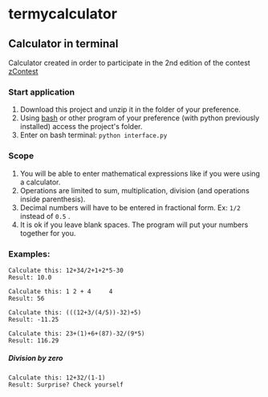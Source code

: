# termycalculator

## Calculator in terminal

Calculator created in order to participate in the 2nd edition of the contest [zContest](https://github.com/soft9000/zContest)

### Start application
1. Download this project and unzip it in the folder of your preference.
2. Using [bash](https://git-scm.com/downloads) or other program of your preference (with python previously installed)
access the project's folder.
3. Enter on bash terminal: `python interface.py` 

### Scope
1. You will be able to enter mathematical expressions like if you were using a calculator.
2. Operations are limited to sum, multiplication, division (and operations inside parenthesis).
3. Decimal numbers will have to be entered in fractional form. Ex: `1/2` instead of `0.5` .
4. It is ok if you leave blank spaces. The program will put your numbers together for you.

### Examples:
`Calculate this: 12+34/2+1+2*5-30`  
`Result: 10.0`  
  
`Calculate this: 1 2 + 4     4`  
`Result: 56`

`Calculate this: (((12+3/(4/5))-32)+5)`  
`Result: -11.25`

`Calculate this: 23+(1)+6+(87)-32/(9*5)`  
`Result: 116.29`

##### Division by zero  
`Calculate this: 12+32/(1-1)`  
`Result: Surprise? Check yourself`